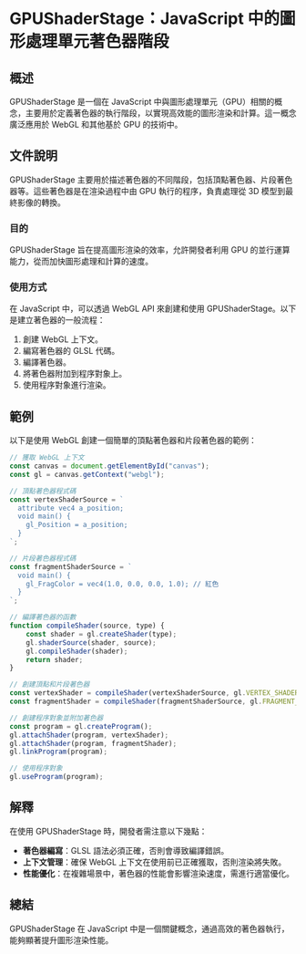 <!--
Meta Description: # GPUShaderStage：JavaScript 中的圖形處理單元著色器階段 ## 概述 GPUShaderStage 是一個在 JavaScript 中與圖形處理單元（GPU）相關的概念，主要用於定義著色器的執行階段，以實現高效能的圖形渲染和計算。這一概念廣泛應用於 WebGL 和其他基於 ...
Meta Keywords: const, gpushaderstage, webgl, javascript, program
-->

# GPUShaderStage：JavaScript 中的圖形處理單元著色器階段

## 概述
GPUShaderStage 是一個在 JavaScript 中與圖形處理單元（GPU）相關的概念，主要用於定義著色器的執行階段，以實現高效能的圖形渲染和計算。這一概念廣泛應用於 WebGL 和其他基於 GPU 的技術中。

## 文件說明
GPUShaderStage 主要用於描述著色器的不同階段，包括頂點著色器、片段著色器等。這些著色器是在渲染過程中由 GPU 執行的程序，負責處理從 3D 模型到最終影像的轉換。

### 目的
GPUShaderStage 旨在提高圖形渲染的效率，允許開發者利用 GPU 的並行運算能力，從而加快圖形處理和計算的速度。

### 使用方式
在 JavaScript 中，可以透過 WebGL API 來創建和使用 GPUShaderStage。以下是建立著色器的一般流程：
1. 創建 WebGL 上下文。
2. 編寫著色器的 GLSL 代碼。
3. 編譯著色器。
4. 將著色器附加到程序對象上。
5. 使用程序對象進行渲染。

## 範例
以下是使用 WebGL 創建一個簡單的頂點著色器和片段著色器的範例：

```javascript
// 獲取 WebGL 上下文
const canvas = document.getElementById("canvas");
const gl = canvas.getContext("webgl");

// 頂點著色器程式碼
const vertexShaderSource = `
  attribute vec4 a_position;
  void main() {
    gl_Position = a_position;
  }
`;

// 片段著色器程式碼
const fragmentShaderSource = `
  void main() {
    gl_FragColor = vec4(1.0, 0.0, 0.0, 1.0); // 紅色
  }
`;

// 編譯著色器的函數
function compileShader(source, type) {
    const shader = gl.createShader(type);
    gl.shaderSource(shader, source);
    gl.compileShader(shader);
    return shader;
}

// 創建頂點和片段著色器
const vertexShader = compileShader(vertexShaderSource, gl.VERTEX_SHADER);
const fragmentShader = compileShader(fragmentShaderSource, gl.FRAGMENT_SHADER);

// 創建程序對象並附加著色器
const program = gl.createProgram();
gl.attachShader(program, vertexShader);
gl.attachShader(program, fragmentShader);
gl.linkProgram(program);

// 使用程序對象
gl.useProgram(program);
```

## 解釋
在使用 GPUShaderStage 時，開發者需注意以下幾點：
- **著色器編寫**：GLSL 語法必須正確，否則會導致編譯錯誤。
- **上下文管理**：確保 WebGL 上下文在使用前已正確獲取，否則渲染將失敗。
- **性能優化**：在複雜場景中，著色器的性能會影響渲染速度，需進行適當優化。

## 總結
GPUShaderStage 在 JavaScript 中是一個關鍵概念，通過高效的著色器執行，能夠顯著提升圖形渲染性能。